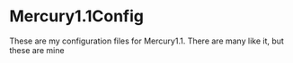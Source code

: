 # Mercury1.1Config
These are my configuration files for Mercury1.1. There are many like it, but these are mine
